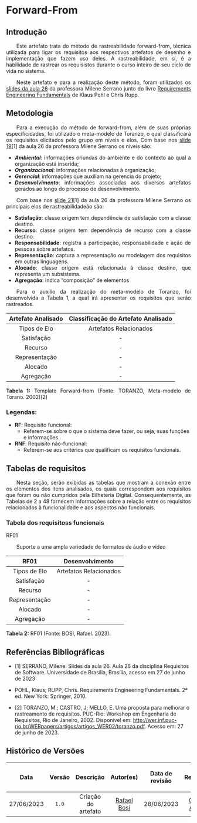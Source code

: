 <div class="body">

# Forward-From

## Introdução

<div align="justify">

&emsp;&emsp;Este artefato trata do método de rastreabilidade forward-from, técnica utilizada para ligar os requisitos aos respectivos artefatos de desenho e implementação que fazem uso deles. A rastreabilidade, em sí, é a habilidade de rastrear os requisistos durante o curso inteiro de seu ciclo de vida no sistema.

&emsp;&emsp;Neste artefato e para a realização deste método, foram utilizados os [slides da aula 26](https://aprender3.unb.br/pluginfile.php/2523172/mod_resource/content/1/Requisitos%20-%20Aula%20026.pdf) da professora Milene Serrano junto do livro [Requirements Engineering Fundamentals](https://aprender3.unb.br/pluginfile.php/2523040/mod_resource/content/2/Rastreabilidade.pdf) de Klaus Pohl e Chris Rupp.

</div>

## Metodologia

<div align="justify">

&emsp;&emsp;Para a execução do método de forward-from, além de suas próprias especificidades, foi utilizado o meta-modelo de Toranzo, o qual classificará os requisitos elicitados pelo grupo em níveis e elos. Com base nos [slide 19](https://aprender3.unb.br/pluginfile.php/2523172/mod_resource/content/1/Requisitos%20-%20Aula%20026.pdf)[1] da aula 26 da professora Milene Serrano os níveis são:

- **_Ambiental_**: informações oriundas do ambiente e do contexto ao qual a organização está inserida;
- **_Organizacional_**: informações relacionadas à organização;
- **_Gerencial_**: informações que auxiliam na gerencia do projeto;
- **_Desenvolvimento_**: informações associadas aos diversos artefatos gerados ao longo do processo de desenvolvimento.

&emsp;&emsp;Com base nos [slide 21](https://aprender3.unb.br/pluginfile.php/2523172/mod_resource/content/1/Requisitos%20-%20Aula%20026.pdf)[1] da aula 26 da professora Milene Serrano os principais elos de rastreabilidadeão são:

- **Satisfação**: classe origem tem dependência de satisfação com a classe destino.
- **Recurso**: classe origem tem dependência de recurso com a classe destino.
- **Responsabilidade**: registra a participação, responsabilidade e ação de pessoas sobre artefatos.
- **Representação**: captura a representação ou modelagem dos requisitos em outras linguagens.
- **Alocado**: classe origem está relacionada à classe destino, que representa um subsistema.
- **Agregação**: indica “composição” de elementos

&emsp;&emsp;Para o auxilio da realização do meta-modelo de Toranzo, foi desenvolvida a Tabela 1, a qual irá apresentar os requisitos que serão rastreados.

| Artefato Analisado | Classificação do Artefato Analisado |
| :----------------------: | :--------------------: |
| Tipos de Elo | Artefatos Relacionados |
| Satisfação | - |
| Recurso | - |
| Representação | - |
| Alocado | - |
| Agregação | - |

<b>Tabela 1:</b> Template Forward-from (Fonte: TORANZO, Meta-modelo de Torano. 2002)[2]

</div>

### Legendas:

- **RF**: Requisito funcional:
  - Referem-se sobre o que o sistema deve fazer, ou seja, suas funções e informações.
- **RNF**: Requisito não-funcional:
  - Referem-se aos critérios que qualificam os requisitos funcionais.

## Tabelas de requisitos

<div align="justify">

&emsp;&emsp;Nesta seção, serão exibidas as tabelas que mostram a conexão entre os elementos dos itens analisados, os quais correspondem aos requisitos que foram ou não cumpridos pela Bilheteria Digital. Consequentemente, as Tabelas de 2 a 48 fornecem informações sobre a relação entre os requisitos relacionados à funcionalidade e aos aspectos não funcionais.

### Tabela dos requisitoss funcionais

RF01

&emsp;&emsp;Suporte a uma ampla variedade de formatos de áudio e vídeo

| RF01 | Desenvolvimento |
| :----------------------: | :--------------------: |
| Tipos de Elo | Artefatos Relacionados |
| Satisfação | - |
| Recurso | - |
| Representação | - |
| Alocado | - |
| Agregação | - |

<b>Tabela 2:</b> RF01 (Fonte: BOSI, Rafael. 2023).

</div>

## Referências Bibliográficas

- [1] SERRANO, Milene. Slides da aula 26. Aula 26 da disciplina Requisitos de Software. Universidade de Brasília, Brasília, acesso em 27 de junho de 2023

- POHL, Klaus; RUPP, Chris. Requirements Engineering Fundamentals. 2ª ed. New York: Springer, 2010.

- [2] TORANZO, M.; CASTRO, J; MELLO, E. Uma proposta para melhorar o rastreamento de requisitos. PUC-Rio: Workshop em Engenharia de Requisitos, Rio de Janeiro, 2002. Disponível em: http://wer.inf.puc-rio.br/WERpapers/artigos/artigos_WER02/toranzo.pdf. Acesso em: 27 de junho de 2023.

## Histórico de Versões

| <p align="center">Data</p> | <p align="center">Versão</p> | <p align="center">Descrição</p> | <p align="center">Autor(es)</p> | <p align="center">Data de revisão</p> | <p align="center">Revisor(es)</p> |
| :-: | :-: | :-: | :-: | :-: | :-: |
| 27/06/2023 | `1.0` | Criação do artefato | [Rafael Bosi](https://github.com/StrangeUnit28) | 28/06/2023 | [Giovanni Alvissus](https://github.com/giovanni1106) |

</div>